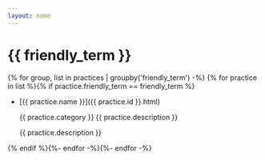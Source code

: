 ```yaml
---
layout: none
---
```


# {{ friendly_term }} 

{% for group, list in practices | groupby('friendly_term') -%}
  {% for practice in list %}{% if practice.friendly_term == friendly_term %}
  * [{{ practice.name }}]({{ practice.id }}.html)
    <p> {{ practice.category }} {{ practice.description }} </p>
    <p> {{ practice.description }} </p>
{% endif %}{%- endfor -%}{%- endfor -%}
